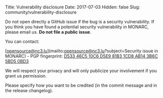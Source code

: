 Title: Vulnerability disclosure
Date: 2017-07-03
Hidden: false
Slug: community/vulnerability-disclosure

Do not open directly a GitHub issue if the bug is a security vulnerability.
If you think you have found a potential security vulnerability in MONARC,
please email us. **Do not file a public issue**.

You can contact:

[opensource@nc3.lu](mailto:opensource@nc3.lu?subject=Security issue in MONARC) - PGP fingerprint:
[D533 46C5 10C6 D5E9 81B3 1CD8 AB14 3B6C 5BD5 0BD3](https://pgp.circl.lu/pks/lookup?op=hget&search=5632abce12a3d6e5355ca37025b2ac32)

We will respect your privacy and will only publicize your involvement if you
grant us permission.

Please specify how you want to be credited (in the commit message and in the
release changelog).
